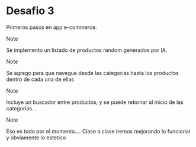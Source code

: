 # Desafio 3

Primeros pasos en app e-commerce.
> [!NOTE]
> Se implemento un listado de productos random generados por IA.

> [!NOTE]
> Se agrego para que navegue desde las categorias hasta los productos dentro de cada una de ellas

> [!NOTE]
> Incluye un buscador entre productos, y se puede retornar al inicio de las categorias...

> [!NOTE]
> Eso es todo por el momento.... Clase a clase iremos mejorando lo funcional y obviamente lo estetico

